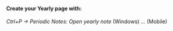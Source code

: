 #### Create your Yearly page with:
*Ctrl+P -> Periodic Notes: Open yearly note* (Windows)
... (Mobile)

